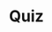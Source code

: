 ---
title: "Quiz"
pass_percentage: 70
type: "test"
questions:
  - id: "q1"
    text: "What is the default mTLS mode in Istio?"
    type: "single-answer"
    marks: 2
    options:
      - id: "a"
        text: "STRICT"
      - id: "b"
        text: "PERMISSIVE"
        is_correct: true
      - id: "c"
        text: "DISABLE"
      - id: "d"
        text: "AUTO"
  - id: "q2"
    text: "Which certificate files are present in the sidecar proxy for mTLS?"
    type: "multiple-answers"
    marks: 2
    options:
      - id: "a"
        text: "cert-chain.pem"
        is_correct: true
      - id: "b"
        text: "key.pem"
        is_correct: true
      - id: "c"
        text: "root-cert.pem"
        is_correct: true
  - id: "q3"
    text: "What identity framework does Istio use for workload identity assertion?" 
    type: "short-answer" 
    marks: 2
    correct_answer: "SPIFFE" 
---